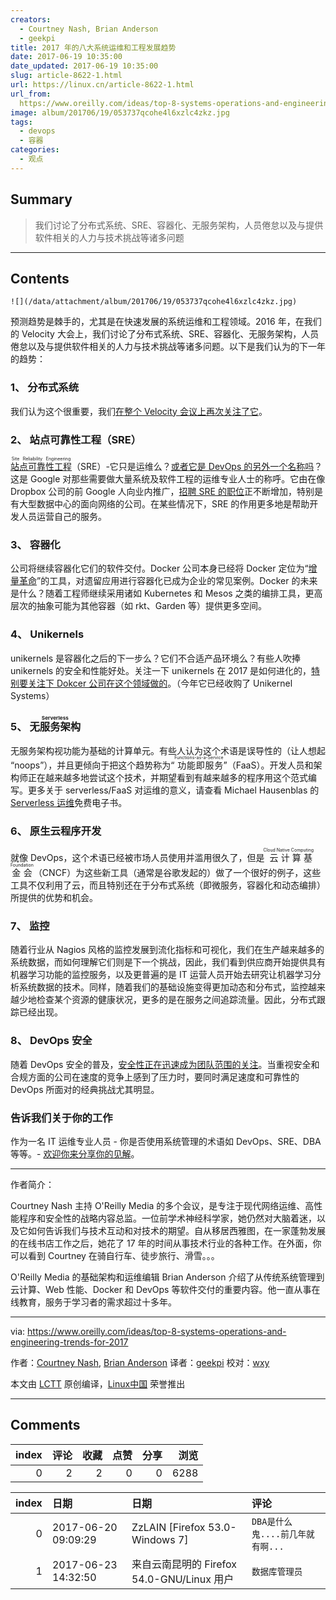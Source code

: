 ```yaml
---
creators:
  - Courtney Nash, Brian Anderson
  - geekpi
title: 2017 年的八大系统运维和工程发展趋势
date: 2017-06-19 10:35:00
date_updated: 2017-06-19 10:35:00
slug: article-8622-1.html
url: https://linux.cn/article-8622-1.html
url_from: 
  https://www.oreilly.com/ideas/top-8-systems-operations-and-engineering-trends-for-2017
image: album/201706/19/053737qcohe4l6xzlc4zkz.jpg
tags:
  - devops
  - 容器
categories:
  - 观点
---
```


## Summary

> 我们讨论了分布式系统、SRE、容器化、无服务架构，人员倦怠以及与提供软件相关的人力与技术挑战等诸多问题

***

<!-- more -->

## Contents

`![](/data/attachment/album/201706/19/053737qcohe4l6xzlc4zkz.jpg)`

预测趋势是棘手的，尤其是在快速发展的系统运维和工程领域。2016 年，在我们的 Velocity 大会上，我们讨论了分布式系统、SRE、容器化、无服务架构，人员倦怠以及与提供软件相关的人力与技术挑战等诸多问题。以下是我们认为的下一年的趋势：

### 1、 分布式系统

我们认为这个很重要，我们[在整个 Velocity 会议上再次关注了它](https://www.oreilly.com/ideas/velocity-a-new-direction)。

### 2、 站点可靠性工程（SRE）

<ruby> <a href="https://www.oreilly.com/ideas/what-is-sre-site-reliability-engineering">  站点可靠性工程 </a> <rp>  （ </rp> <rt>  Site Reliability Engineering </rt> <rp>  ） </rp></ruby>（SRE）-它只是运维么？[或者它是 DevOps 的另外一个名称吗](http://conferences.oreilly.com/velocity/devops-web-performance-ny/public/content/devops-sre-ama-video)？这是 Google 对那些需要做大量系统及软件工程的运维专业人士的称呼。它由在像 Dropbox 公司的前 Google 人向业内推广，[招聘 SRE 的职位](https://www.glassdoor.com/Salaries/site-reliability-engineer-salary-SRCH_KO0,25.htm)正不断增加，特别是有大型数据中心的面向网络的公司。在某些情况下，SRE 的作用更多地是帮助开发人员运营自己的服务。

### 3、 容器化

公司将继续容器化它们的软件交付。Docker 公司本身已经将 Docker 定位为“[增量革命](http://blog.scottlowe.org/2016/06/21/dockercon-2016-day-2-keynote/)”的工具，对遗留应用进行容器化已成为企业的常见案例。Docker 的未来是什么？随着工程师继续采用诸如 Kubernetes 和 Mesos 之类的编排工具，更高层次的抽象可能为其他容器（如 rkt、Garden 等）提供更多空间。

### 4、 Unikernels

unikernels 是容器化之后的下一步么？它们不合适产品环境么？有些人吹捧 unikernels 的安全和性能好处。关注一下 unikernels 在 2017 是如何进化的，[特别要关注下 Dokcer 公司在这个领域做的](http://www.infoworld.com/article/3024410/application-virtualization/docker-kicks-off-unikernel-revolution.html)。（今年它已经收购了 Unikernel Systems）

### 5、 <ruby> 无服务架构 <rp>  （ </rp> <rt>  Serverless </rt> <rp>  ） </rp></ruby>

无服务架构视功能为基础的计算单元。有些人认为这个术语是误导性的（让人想起 “noops”），并且更倾向于把这个趋势称为“<ruby> 功能即服务 <rp>  （ </rp> <rt>  Functions-as-a-Service </rt> <rp>  ） </rp></ruby>”（FaaS）。开发人员和架构师正在越来越多地尝试这个技术，并期望看到有越来越多的程序用这个范式编写。更多关于 serverless/FaaS 对运维的意义，请查看 Michael Hausenblas 的 [Serverless 运维](http://www.oreilly.com/webops-perf/free/serverless-ops.csp?intcmp=il-webops-free-lp-na_new_site_top_8_systems_operations_and_engineering_trends_for_2017_body_text_cta)免费电子书。

### 6、 原生云程序开发

就像 DevOps，这个术语已经被市场人员使用并滥用很久了，但是<ruby> 云计算基金会 <rp>  （ </rp> <rt>  Cloud Native Computing Foundation </rt> <rp>  ） </rp></ruby>（CNCF）为这些新工具（通常是谷歌发起的）做了一个很好的例子，这些工具不仅利用了云，而且特别还在于分布式系统（即微服务，容器化和动态编排）所提供的优势和机会。

### 7、 监控

随着行业从 Nagios 风格的监控发展到流化指标和可视化，我们在生产越来越多的系统数据，而如何理解它们则是下一个挑战，因此，我们看到供应商开始提供具有机器学习功能的监控服务，以及更普遍的是 IT 运营人员开始去研究让机器学习分析系统数据的技术。同样，随着我们的基础设施变得更加动态和分布式，监控越来越少地检查某个资源的健康状况，更多的是在服务之间追踪流量。因此，分布式跟踪已经出现。

### 8、 DevOps 安全

随着 DevOps 安全的普及，[安全性正在迅速成为团队范围的关注](https://www.oreilly.com/learning/devopssec-securing-software-through-continuous-delivery)。当重视安全和合规方面的公司在速度的竞争上感到了压力时，要同时满足速度和可靠性的 DevOps 所面对的经典挑战尤其明显。

### 告诉我们关于你的工作

作为一名 IT 运维专业人员 - 你是否使用系统管理的术语如 DevOps、SRE、DBA 等等。- [欢迎你来分享你的见解](http://www.oreilly.com/webops-perf/2016-ops-survey.html)。

---

作者简介：

Courtney Nash 主持 O'Reilly Media 的多个会议，是专注于现代网络运维、高性能程序和安全性的战略内容总监。一位前学术神经科学家，她仍然对大脑着迷，以及它如何告诉我们与技术互动和对技术的期望。自从移居西雅图，在一家蓬勃发展的在线书店工作之后，她花了 17 年的时间从事技术行业的各种工作。在外面，你可以看到 Courtney 在骑自行车、徒步旅行、滑雪。。。

O'Reilly Media 的基础架构和运维编辑 Brian Anderson 介绍了从传统系统管理到云计算、Web 性能、Docker 和 DevOps 等软件交付的重要内容。他一直从事在线教育，服务于学习者的需求超过十多年。

---

via: <https://www.oreilly.com/ideas/top-8-systems-operations-and-engineering-trends-for-2017>

作者：[Courtney Nash](https://www.oreilly.com/people/3f5d7-courtneyw-nash), [Brian Anderson](https://www.oreilly.com/people/brian_anderson) 译者：[geekpi](https://github.com/geekpi) 校对：[wxy](https://github.com/wxy)

本文由 [LCTT](https://github.com/LCTT/TranslateProject) 原创编译，[Linux中国](https://linux.cn/) 荣誉推出

***

## Comments


|   index |   评论 |   收藏 |   点赞 |   分享 |   浏览 |
|--------:|-------:|-------:|-------:|-------:|-------:|
|       0 |      2 |      2 |      0 |      0 |   6288 |

|   index | 日期                | 日期                                       | 评论                             |
|--------:|:--------------------|:-------------------------------------------|:---------------------------------|
|       0 | 2017-06-20 09:09:29 | ZzLAIN [Firefox 53.0-Windows 7]            | `DBA是什么鬼....前几年就有啊...` |
|       1 | 2017-06-23 14:32:50 | 来自云南昆明的 Firefox 54.0-GNU/Linux 用户 | `数据库管理员`                   |
